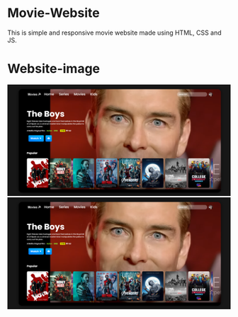 # Movie-Website
This is simple and responsive movie website made using HTML, CSS and JS.
# Website-image
![Movie Website](movie-website.png)
<img src="movie-website.png" alt="Website Preview" width="600">
